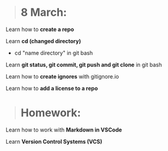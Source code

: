 > # 8 March:

Learn how to **create a repo**

Learn **cd (changed directory)**
- cd "name directory" in git bash

Learn **git status, git commit, git push and git clone** in git bash

Learn how to **create ignores** with gitignore.io

Learn how to **add a license to a repo**

> # Homework:

Learn how to work with **Markdown in VSCode**

Learn **Version Control Systems (VCS)**

